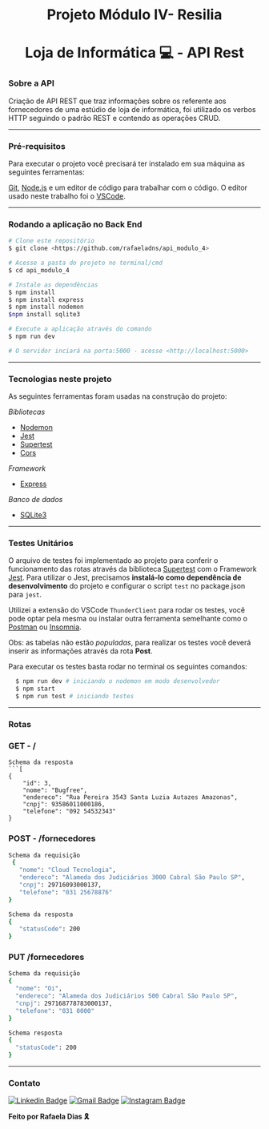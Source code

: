 <h1 align="center"> Projeto Módulo IV- Resilia</h1>

<h1 align="center">Loja de Informática 💻 - API Rest</h1>

### Sobre a API

Criação de API REST que traz informações sobre os referente aos fornecedores de uma estúdio de loja de informática, foi utilizado os verbos HTTP seguindo o padrão REST e contendo as operações CRUD.

---
### Pré-requisitos 

Para executar o projeto você precisará ter instalado em sua máquina as seguintes ferramentas:

[Git](https://git-scm.com), [Node.js](https://nodejs.org/en/) e um editor de código para trabalhar com o código. O editor usado neste trabalho foi o [VSCode](https://code.visualstudio.com/).

---
### Rodando a aplicação no Back End

```bash
# Clone este repositório
$ git clone <https://github.com/rafaeladns/api_modulo_4>

# Acesse a pasta do projeto no terminal/cmd
$ cd api_modulo_4

# Instale as dependências
$ npm install
$ npm install express
$ npm install nodemon
$npm install sqlite3

# Execute a aplicação através do comando
$ npm run dev

# O servidor inciará na porta:5000 - acesse <http://localhost:5000>
```

---
### Tecnologias neste projeto

As seguintes ferramentas foram usadas na construção do projeto:

*Bibliotecas*
- [Nodemon](https://nodemon.io/)
- [Jest](https://jestjs.io/)
- [Supertest](https://www.npmjs.com/package/supertest)
- [Cors](https://www.npmjs.com/package/cors)

*Framework* 
- [Express](https://expressjs.com/pt-br/)

*Banco de dados*
- [SQLite3](https://www.npmjs.com/package/sqlite3)

---
### Testes Unitários

O arquivo de testes foi implementado ao projeto para conferir o funcionamento das rotas através da biblioteca [Supertest](https://www.npmjs.com/package/supertest) com o Framework [Jest](https://jestjs.io/).
Para utilizar o Jest, precisamos **instalá-lo como dependência de desenvolvimento** do projeto e configurar o script `test` no package.json para `jest`.

Utilizei a extensão do VSCode `ThunderClient` para rodar os testes, você pode optar pela mesma ou instalar outra ferramenta semelhante como o [Postman](https://www.postman.com/) ou [Insomnia](https://insomnia.rest/).

Obs: as tabelas não estão *populadas*, para realizar os testes você deverá inserir as informações através da rota **Post**.

Para executar os testes basta rodar no terminal os seguintes comandos: 
```sh
  $ npm run dev # iniciando o nodemon em modo desenvolvedor
  $ npm start 
  $ npm run test # iniciando testes
```
---
### Rotas
 ### GET - /
 
    Schema da resposta
    ```[
	{
		"id": 3,
		"nome": "Bugfree",
		"endereco": "Rua Pereira 3543 Santa Luzia Autazes Amazonas",
		"cnpj": 93586011000186,
		"telefone": "092 54532343"
	}

 ### POST - /fornecedores
 ```sh
 Schema da requisição
  {
	"nome": "Cloud Tecnologia",
	"endereco": "Alameda dos Judiciários 3000 Cabral São Paulo SP",
	"cnpj": 29716093000137,
	"telefone": "031 25678876"
}

Schema da resposta
{
	"statusCode": 200
}
```

 ### PUT /fornecedores

  ```sh
 Schema da requisição
{
	"nome": "Oi",
	"endereco": "Alameda dos Judiciários 500 Cabral São Paulo SP",
	"cnpj": 297168778783000137,
	"telefone": "031 0000"
}

Schema resposta
{
	"statusCode": 200
}
 ```
---
### Contato

[![Linkedin Badge](https://img.shields.io/badge/-LinkedIn-blue?style=flat-square&logo=Linkedin&logoColor=white&link=https://www.linkedin.com/in/rafaelasousa/)](https://www.linkedin.com/in/cardosofvanessa/) 
[![Gmail Badge](https://img.shields.io/badge/-Gmail-red?style=flat-square&logo=Gmail&logoColor=white&link=mailto:rafaeladiasneves95@gmail.com)](mailto:rafaeladiasneves95@gmail.com) 
[![Instagram Badge](https://img.shields.io/badge/-Instagram-violet?style=flat-square&logo=Instagram&logoColor=white&link=https://www.instagram.com/rafaeladns/)](https://www.instagram.com/rafaeladns/)

<p><strong>Feito por Rafaela Dias 🎗️</p>
